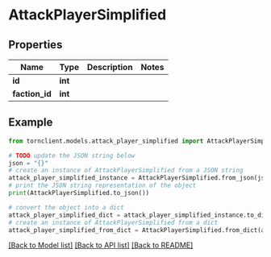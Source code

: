 # AttackPlayerSimplified


## Properties

Name | Type | Description | Notes
------------ | ------------- | ------------- | -------------
**id** | **int** |  | 
**faction_id** | **int** |  | 

## Example

```python
from tornclient.models.attack_player_simplified import AttackPlayerSimplified

# TODO update the JSON string below
json = "{}"
# create an instance of AttackPlayerSimplified from a JSON string
attack_player_simplified_instance = AttackPlayerSimplified.from_json(json)
# print the JSON string representation of the object
print(AttackPlayerSimplified.to_json())

# convert the object into a dict
attack_player_simplified_dict = attack_player_simplified_instance.to_dict()
# create an instance of AttackPlayerSimplified from a dict
attack_player_simplified_from_dict = AttackPlayerSimplified.from_dict(attack_player_simplified_dict)
```
[[Back to Model list]](../README.md#documentation-for-models) [[Back to API list]](../README.md#documentation-for-api-endpoints) [[Back to README]](../README.md)


